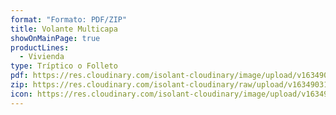```yaml
---
format: "Formato: PDF/ZIP"
title: Volante Multicapa
showOnMainPage: true
productLines:
  - Vivienda
type: Tríptico o Folleto
pdf: https://res.cloudinary.com/isolant-cloudinary/image/upload/v1634903140/website-2021/downloads/volante_multicapa_colocacion.pdf
zip: https://res.cloudinary.com/isolant-cloudinary/raw/upload/v1634903177/website-2021/downloads/volante_multicapa_colocacion_zip.zip
icon: https://res.cloudinary.com/isolant-cloudinary/image/upload/v1634905826/website-2021/downloads/file.svg
---
```

